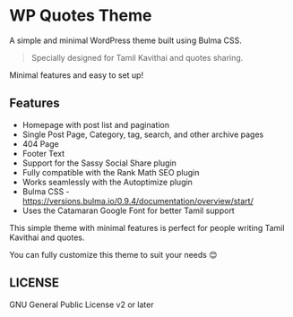# WP Quotes Theme

A simple and minimal WordPress theme built using Bulma CSS.

> Specially designed for Tamil Kavithai and quotes sharing.

Minimal features and easy to set up!  

## Features

- Homepage with post list and pagination
- Single Post Page, Category, tag, search, and other archive pages
- 404 Page
- Footer Text
- Support for the Sassy Social Share plugin
- Fully compatible with the Rank Math SEO plugin
- Works seamlessly with the Autoptimize plugin
- Bulma CSS - <https://versions.bulma.io/0.9.4/documentation/overview/start/>
- Uses the Catamaran Google Font for better Tamil support  

This simple theme with minimal features is perfect for people writing Tamil Kavithai and quotes.  

You can fully customize this theme to suit your needs 😊  

## LICENSE

GNU General Public License v2 or later
